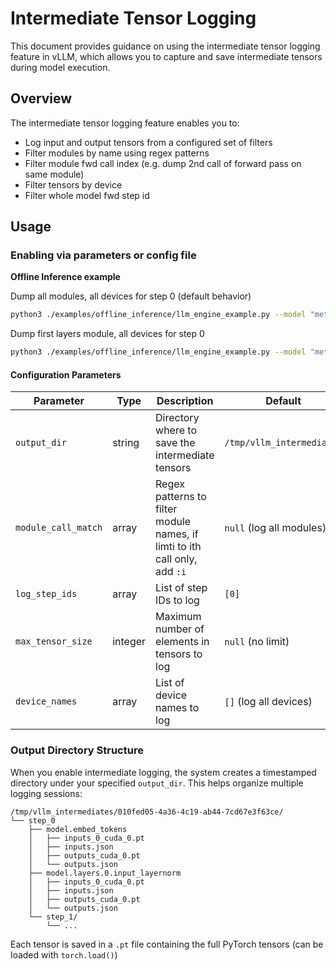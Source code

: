 # Intermediate Tensor Logging

This document provides guidance on using the intermediate tensor logging feature in vLLM, which allows you to capture and save intermediate tensors during model execution.

## Overview

The intermediate tensor logging feature enables you to:

- Log input and output tensors from a configured set of filters
- Filter modules by name using regex patterns
- Filter module fwd call index (e.g. dump 2nd call of forward pass on same module)
- Filter tensors by device
- Filter whole model fwd step id

## Usage

### Enabling via parameters or config file

**Offline Inference example**

Dump all modules, all devices for step 0 (default behavior)

```bash
python3 ./examples/offline_inference/llm_engine_example.py --model "meta-llama/Llama-3.1-8B-Instruct"  --enforce-eager  --intermediate-log-config '{"enabled": true}'
```

Dump first layers module, all devices for step 0

```bash
python3 ./examples/offline_inference/llm_engine_example.py --model "meta-llama/Llama-3.1-8B-Instruct"  --enforce-eager  --intermediate-log-config '{"enabled": true, "module_call_match": "layers\\.0\\."}'
```


#### Configuration Parameters

| Parameter | Type | Description | Default |
|-----------|------|-------------|---------|
| `output_dir` | string | Directory where to save the intermediate tensors | `/tmp/vllm_intermediates` |
| `module_call_match` | array | Regex patterns to filter module names, if limti to ith call only, add `:i` | `null` (log all modules) |
| `log_step_ids` | array | List of step IDs to log | `[0]` |
| `max_tensor_size` | integer | Maximum number of elements in tensors to log | `null` (no limit) |
| `device_names` | array | List of device names to log | `[]` (log all devices) |

### Output Directory Structure

When you enable intermediate logging, the system creates a timestamped directory under your specified `output_dir`. This helps organize multiple logging sessions:

```
/tmp/vllm_intermediates/010fed05-4a36-4c19-ab44-7cd67e3f63ce/
└── step_0
    ├── model.embed_tokens
    │   ├── inputs_0_cuda_0.pt
    │   ├── inputs.json
    │   ├── outputs_cuda_0.pt
    │   └── outputs.json
    ├── model.layers.0.input_layernorm
    │   ├── inputs_0_cuda_0.pt
    │   ├── inputs.json
    │   ├── outputs_cuda_0.pt
    │   └── outputs.json
    └── step_1/
        └── ...
```

Each tensor is saved in a `.pt` file containing the full PyTorch tensors (can be loaded with `torch.load()`)
